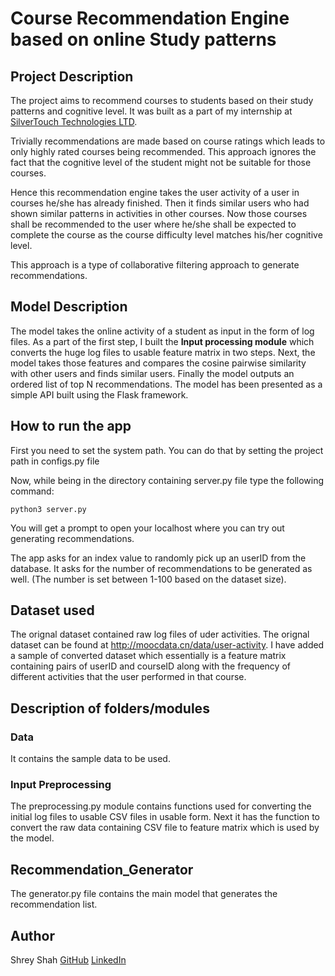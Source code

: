 # Course Recommendation Engine based on online Study patterns

## Project Description
The project aims to recommend courses to students based on their study patterns and cognitive level. It was built as a part of my internship at [SilverTouch Technologies LTD](https://www.silvertouch.com/).

Trivially recommendations are made based on course ratings which leads to only highly rated courses being recommended. This approach ignores the fact that the cognitive level of the student might not be suitable for those courses.

Hence this recommendation engine takes the user activity of a user in courses he/she has already finished. Then it finds similar users who had shown similar patterns in activities in other courses.
Now those courses shall be recommended to the user where he/she shall be expected to complete the course as the course difficulty level matches his/her cognitive level.

This approach is a type of collaborative filtering approach to generate recommendations.

## Model Description
The model takes the online activity of a student as input in the form of log files. 
As a part of the first step, I built the **Input processing module** which converts the huge log files to usable feature matrix in two steps. 
Next, the model takes those features and compares the cosine pairwise similarity with other users and finds similar users. 
Finally the model outputs an ordered list of top N recommendations. 
The model has been presented as a simple API built using the Flask framework. 

## How to run the app
First you need to set the system path. You can do that by setting the project path in configs.py file

Now, while being in the directory containing server.py file type the following command:

`python3 server.py`

You will get a prompt to open your localhost where you can try out generating recommendations.

The app asks for an index value to randomly pick up an userID from the database. It asks for the number of recommendations to be generated as well. 
(The number is set between 1-100 based on the dataset size).

## Dataset used
The orignal dataset contained raw log files of uder activities. The orignal dataset can be found at http://moocdata.cn/data/user-activity.
I have added a sample of converted dataset which essentially is a feature matrix containing pairs of userID and courseID along with the frequency of different activities that the user performed in that course.

## Description of folders/modules

### Data
It contains the sample data to be used.

### Input Preprocessing 
The preprocessing.py module contains functions used for converting the initial log files to usable CSV files in usable form. 
Next it has the function to convert the raw data containing CSV file to feature matrix which is used by the model.

## Recommendation_Generator
The generator.py file contains the main model that generates the recommendation list.

## Author
Shrey Shah [GitHub](https://github.com/imshreyshah) [LinkedIn](https://www.linkedin.com/in/imshreyshah/)
  